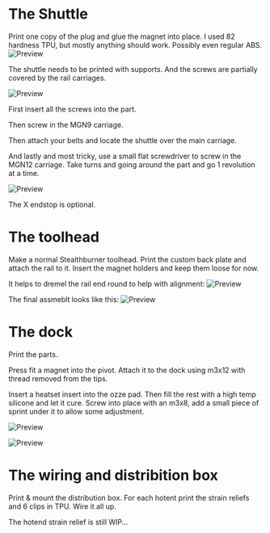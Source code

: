 # The Shuttle

Print one copy of the plug and glue the magnet into place.
I used 82 hardness TPU, but mostly anything should work. Possibly even regular ABS.
![Preview](/images/Plug.jpg)

The shuttle needs to be printed with supports. And the screws are partially covered by the rail carriages.

![Preview](/images/Shuttle.jpg)

First insert all the screws into the part. 

Then screw in the MGN9 carriage. 

Then attach your belts and locate the shuttle over the main carriage.

And lastly and most tricky, use a small flat screwdriver to screw in the MGN12 carriage. Take turns and going around the part and go 1 revolution at a time.

![Preview](/images/ShuttleAssembled.jpg)

The X endstop is optional.

# The toolhead

Make a normal Stealthburner toolhead. Print the custom back plate and attach the rail to it.
Insert the magnet holders and keep them loose for now.

It helps to dremel the rail end round to help with alignment:
![Preview](/images/RailEnd.jpg)

The final assmeblt looks like this:
![Preview](/images/StealthburnerAssembed.jpg)

# The dock

Print the parts. 

Press fit a magnet into the pivot.
Attach it to the dock using m3x12 with thread removed from the tips.

Insert a heatset insert into the ozze pad. Then fill the rest with a high temp silicone and let it cure. Screw into place with an m3x8, add a small piece of sprint under it to allow some adjustment.

![Preview](/images/DockParts.jpg)

![Preview](/images/Dock.jpg)

# The wiring and distribition box

Print & mount the distribution box.
For each hotent print the strain reliefs and 6 clips in TPU.
Wire it all up.

The hotend strain relief is still WIP...

